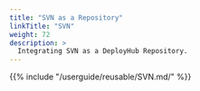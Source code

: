 ```yaml
---
title: "SVN as a Repository"
linkTitle: "SVN"
weight: 72
description: >
  Integrating SVN as a DeployHub Repository.
---
```

{{% include "/userguide/reusable/SVN.md/" %}}

